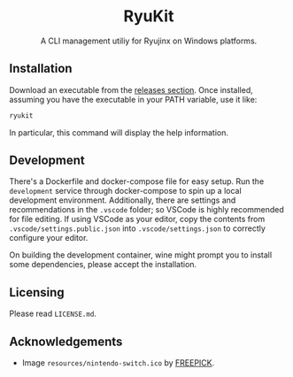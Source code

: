 <div align="center">
    <h1>RyuKit</h1>
    <p>A CLI management utiliy for Ryujinx on Windows platforms.</p>
</div>

## Installation

Download an executable from the
[releases section](https://github.com/A-2-4-8-5-10-9-7-3-6-1/ryukit/releases).
Once installed, assuming you have the executable in your PATH variable, use it
like:

```sh
ryukit
```

In particular, this command will display the help information.

## Development

There's a Dockerfile and docker-compose file for easy setup. Run the
`development` service through docker-compose to spin up a local development
environment. Additionally, there are settings and recommendations in the
`.vscode` folder; so VSCode is highly recommended for file editing. If using
VSCode as your editor, copy the contents from `.vscode/settings.public.json`
into `.vscode/settings.json` to correctly configure your editor.

On building the development container, wine might prompt you to install some
dependencies, please accept the installation.

## Licensing

Please read `LICENSE.md`.

## Acknowledgements

- Image `resources/nintendo-switch.ico` by [FREEPICK](https://www.freepik.com).
